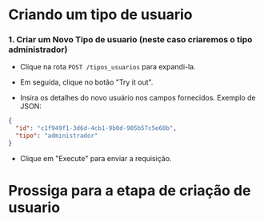 
# Criando um tipo de usuario


### **1. Criar um Novo Tipo de usuario (neste caso criaremos o tipo administrador)**

- Clique na rota `POST /tipos_usuarios` para expandi-la.

- Em seguida, clique no botão "Try it out".

- Insira os detalhes do novo usuário nos campos fornecidos. Exemplo de JSON:

```json
{
  "id": "c1f949f1-3d6d-4cb1-9b0d-905b57c5e60b",
  "tipo": "administrador"
}
```

- Clique em "Execute" para enviar a requisição.

# Prossiga para a etapa de criação de usuario




